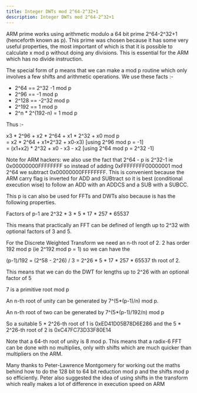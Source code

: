 ```yaml
---
title: Integer DWTs mod 2^64-2^32+1
description: Integer DWTs mod 2^64-2^32+1
---
```



ARM prime works using arithmetic modulo a 64 bit prime 2^64-2^32+1 (henceforth known as p). This prime was chosen because it has some very useful properties, the most important of which is that it is possible to calculate x mod p without doing any divisions. This is essential for the ARM which has no divide instruction.

<p>The special form of p means that we can make a mod p routine which only involves a few shifts and arithmetic operations. We use these facts :-</p>

<ul>
  <li>2^64 == 2^32 -1 mod p</li>
  <li>2^96 == -1 mod p</li>
  <li>2^128 == -2^32 mod p</li>
  <li>2^192 == 1 mod p</li>
  <li>2^n * 2^(192-n) = 1 mod p</li>
</ul>

<p>Thus :-</p>

<p>x3 * 2^96 + x2 * 2^64 + x1 * 2^32 + x0 mod p<br />
  = x2 * 2^64 + x1*2^32 + x0-x3) [using 2^96 mod p = -1]<br />
  = (x1+x2) * 2^32 + x0 - x3 - x2 [using 2^64 mod p = 2^32 -1]</p>

<p>Note for ARM hackers: we also use the fact that 2^64 - p is 2^32-1 ie 0x00000000FFFFFFFF so instead of adding 0xFFFFFFFF00000001 mod 2^64 we subtract 0x00000000FFFFFFFF. This is convenient because the ARM carry flag is inverted for ADD and SUBtract so it is best (conditional execution wise) to follow an ADD with an ADDCS and a SUB with a SUBCC.</p>

<p>This p is can also be used for FFTs and DWTs also because is has the following properties.</p>

<p>Factors of p-1 are 2^32 * 3 * 5 * 17 * 257 * 65537</p>

<p>This means that practically an FFT can be defined of length up to 2^32 with optional factors of 3 and 5.</p>

<p>For the Discrete Weighted Transform we need an n-th root of 2. 2 has order 192 mod p (ie 2^192 mod p = 1) so we can have the</p>

<p>(p-1)/192 = (2^58 - 2^26) / 3 = 2^26 * 5 * 17 * 257 * 65537 th root of 2.</p>

<p>This means that we can do the DWT for lengths up to 2^26 with an optional factor of 5</p>

<p>7 is a primitive root mod p</p>

<p>An n-th root of unity can be generated by 7^(5*(p-1)/n) mod p.</p>

<p>An n-th root of two can be generated by 7^(5*(p-1)/192/n) mod p</p>

<p>So a suitable 5 * 2^26-th root of 1 is 0xED41D05B78D6E286 and the 5 * 2^26-th root of 2 is 0xC47FC73D33F80E14</p>

<p>Note that a 64-th root of unity is 8 mod p. This means that a radix-6 FFT can be done with no multiplies, only with shifts which are much quicker than multipliers on the ARM.</p>

<p>Many thanks to Peter-Lawrence Montgomery for working out the maths behind how to do the 128 bit to 64 bit reduction mod p and the shifts mod p so efficiently. Peter also suggested the idea of using shifts in the transform which really makes a lot of difference in execution speed on ARM</p>

